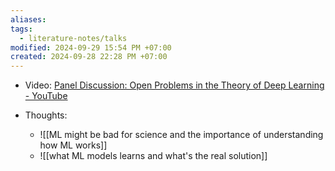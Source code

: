 ```yaml
---
aliases: 
tags:
  - literature-notes/talks
modified: 2024-09-29 15:54 PM +07:00
created: 2024-09-28 22:28 PM +07:00
---
```

- Video: [Panel Discussion: Open Problems in the Theory of Deep Learning - YouTube](https://www.youtube.com/watch?v=bpZuTCj6Jtk)

- Thoughts:
	- ![[ML might be bad for science and the importance of understanding how ML works]]
	- ![[what ML models learns and what's the real solution]]
	  